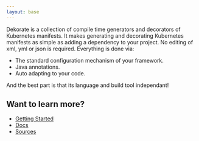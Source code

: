 ```yaml
---
layout: base
---
```


Dekorate is a collection of compile time generators and decorators of Kubernetes manifests.
It makes generating and decorating Kubernetes manifests as simple as adding a dependency to your project.
No editing of xml, yml or json is required. Everything is done via:

- The standard configuration mechanism of your framework.
- Java annotations.
- Auto adapting to your code.

And the best part is that its language and build tool independant!

## Want to learn more?

- [Getting Started](getting-started)
- [Docs](dekorate)
- [Sources](https://github.com/dekorateio/dekorate)

